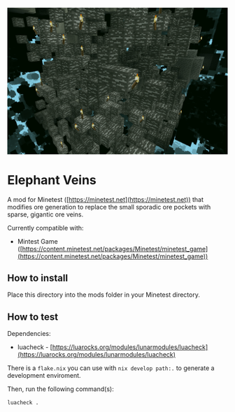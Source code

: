 ![screenshot](screenshot.png)

# Elephant Veins

A mod for Minetest ([https://minetest.net](https://minetest.net)) that modifies
ore generation to replace the small sporadic ore pockets with sparse, gigantic
ore veins.

Currently compatible with:

- Mintest Game ([https://content.minetest.net/packages/Minetest/minetest_game](https://content.minetest.net/packages/Minetest/minetest_game))

## How to install

Place this directory into the mods folder in your Minetest directory.

## How to test

Dependencies:

- luacheck - [https://luarocks.org/modules/lunarmodules/luacheck](https://luarocks.org/modules/lunarmodules/luacheck)

There is a `flake.nix` you can use with `nix develop path:.` to generate a
development enviroment.

Then, run the following command(s):

```sh
luacheck .
```
